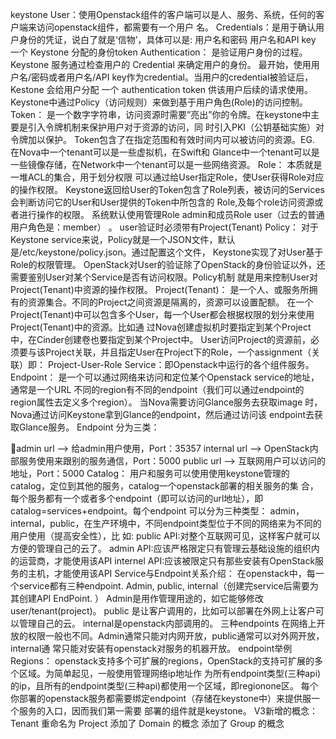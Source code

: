 keystone
User：使用Openstack组件的客户端可以是人、服务、系统，任何的客户端来访问openstack组件，都需要有一个用户
名。
Credentials：是用于确认用户身份的凭证，说白了就是‘信物’，具体可以是:
用户名和密码
用户名和API key
一个 Keystone 分配的身份token
Authentication：
是验证用户身份的过程。Keystone 服务通过检查用户的 Credential 来确定用户的身份。
最开始，使用用户名/密码或者用户名/API key作为credential。当用户的credential被验证后，Kestone 会给用户分配
一个 authentication token 供该用户后续的请求使用。
Keystone中通过Policy（访问规则）来做到基于用户角色(Role)的访问控制。
Token：
是一个数字字符串，访问资源时需要”亮出”你的令牌。在keystone中主要是引入令牌机制来保护用户对于资源的访问，同
时引入PKI（公钥基础实施）对令牌加以保护。
Token包含了在指定范围和有效时间内可以被访问的资源。EG. 在Nova中一个tenant可以是一些虚拟机，在Swift和
Glance中一个tenant可以是一些镜像存储，在Network中一个tenant可以是一些网络资源。
Role：
本质就是一堆ACL的集合，用于划分权限
可以通过给User指定Role，使User获得Role对应的操作权限。
Keystone返回给User的Token包含了Role列表，被访问的Services会判断访问它的User和User提供的Token中所包含的
Role,及每个role访问资源或者进行操作的权限。
系统默认使用管理Role admin和成员Role user（过去的普通用户角色是：member） 。
user验证时必须带有Project(Tenant)
Policy：
对于Keystone service来说，Policy就是一个JSON文件，默认是/etc/keystone/policy.json。通过配置这个文件，
Keystone实现了对User基于Role的权限管理。
OpenStack对User的验证除了OpenStack的身份验证以外，还需要鉴别User对某个Service是否有访问权限。Policy机制
就是用来控制User对Project(Tenant)中资源的操作权限。
Project(Tenant)：
是一个人、或服务所拥有的资源集合。不同的Project之间资源是隔离的，资源可以设置配额。
在一个Project(Tenant)中可以包含多个User，每一个User都会根据权限的划分来使用Project(Tenant)中的资源。比如通
过Nova创建虚拟机时要指定到某个Project中，在Cinder创建卷也要指定到某个Project中。
User访问Project的资源前，必须要与该Project关联，并且指定User在Project下的Role，一个assignment（关联）即：
Project-User-Role
Service：即Openstack中运行的各个组件服务。
Endpoint：
是一个可以通过网络来访问和定位某个Openstack service的地址，通常是一个URL
不同的region有不同的endpoint（我们可以通过endpoint的region属性去定义多个region）。
当Nova需要访问Glance服务去获取image 时，Nova通过访问Keystone拿到Glance的endpoint，然后通过访问该
endpoint去获取Glance服务。
Endpoint 分为三类：

admin url –> 给admin用户使用，Port：35357
internal url –> OpenStack内部服务使用来跟别的服务通信，Port：5000
public url –> 互联网用户可以访问的地址，Port：5000
Catalog：
用户和服务可以使用使用keystone管理的catalog，定位到其他的服务，catalog一个openstack部署的相关服务的集
合，每个服务都有一个或者多个endpoint（即可以访问的url地址），即catalog=services+endpoint。每个endpoint
可以分为三种类型：
admin，internal，public，在生产环境中，不同endpoint类型位于不同的网络来为不同的用户使用（提高安全性），比
如:
public API:对整个互联网可见，这样客户就可以方便的管理自己的云了。
admin API:应该严格限定只有管理云基础设施的组织内的运营商，才能使用该API
internel API:应该被限定只有那些安装有OpenStack服务的主机，才能使用该API
Service与Endpoint关系介绍：
在openstack中，每一个service都有三种endpoint. Admin, public, internal（创建完service后需要为其创建API
EndPoint. ）
Admin是用作管理用途的，如它能够修改user/tenant(project)。
public 是让客户调用的，比如可以部署在外网上让客户可以管理自己的云。
internal是openstack内部调用的。
三种endpoints 在网络上开放的权限一般也不同。Admin通常只能对内网开放，public通常可以对外网开放，internal通
常只能对安装有openstack对服务的机器开放。
endpoint举例
Regions：
openstack支持多个可扩展的regions，OpenStack的支持可扩展的多个区域。为简单起见，一般使用管理网络ip地址作
为所有endpoint类型(三种api)的ip，且所有的endpoint类型(三种api)都使用一个区域，即regionone区。
每个你部署的openstack服务都需要绑定endpoint（存储在keystone中）来提供服一个服务的入口，因而我们第一需要
部署的组件就是keystone。
V3新增的概念：
Tenant 重命名为 Project
添加了 Domain 的概念
添加了 Group 的概念

